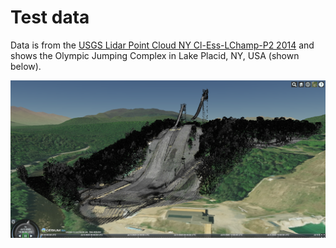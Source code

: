 # Test data

Data is from the [USGS Lidar Point Cloud NY Cl-Ess-LChamp-P2 2014](https://portal.opentopography.org/usgsDataset?dsid=USGS_LPC_NY_Cl_Ess_LChamp_P2_2014_LAS_2016)
and shows the Olympic Jumping Complex in Lake Placid, NY, USA (shown below).

![Test dataset image](lp.png)